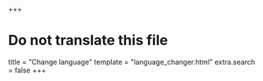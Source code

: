 +++
# Do not translate this file
title = "Change language"
template = "language_changer.html"
extra.search = false
+++
